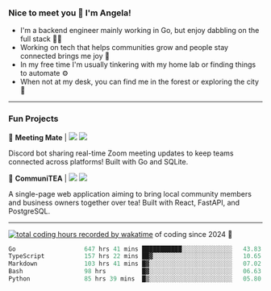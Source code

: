 ### Nice to meet you 👋 I'm Angela!

- I'm a backend engineer mainly working in Go, but enjoy dabbling on the full stack 👩‍💻
- Working on tech that helps communities grow and people stay connected brings me joy 🤝
- In my free time I'm usually tinkering with my home lab or finding things to automate ⚙️
- When not at my desk, you can find me in the forest or exploring the city 🧋

---

### Fun Projects

👾 **Meeting Mate** | [![](https://img.shields.io/badge/Code-violet.svg?style=flat-square)](https://github.com/angelajfisher/meeting-mate) [![](https://img.shields.io/badge/Site-violet.svg?style=flat-square)](https://angelajfisher.com/projects/meeting-mate)

Discord bot sharing real-time Zoom meeting updates to keep teams connected across platforms! Built with Go and SQLite.

🍵 **CommuniTEA** | [![](https://img.shields.io/badge/Code-green.svg?style=flat-square)](https://gitlab.com/angelajfisher/communiTEA) [![](https://img.shields.io/badge/Demo-green.svg?style=flat-square)](https://angelajfisher.gitlab.io/communiTEA/)

A single-page web application aiming to bring local community members and business owners together over tea!  Built with React, FastAPI, and PostgreSQL.

---

<a href="https://wakatime.com/@018c1e94-8745-411f-aea1-f33be044d952"><img src="https://wakatime.com/badge/user/018c1e94-8745-411f-aea1-f33be044d952.svg?style=flat-square" alt="total coding hours recorded by wakatime" /></a> of coding since 2024 🌊<br>
<!--START_SECTION:waka-->

```go
Go                   647 hrs 41 mins ███████████░░░░░░░░░░░░░░   43.83 %
TypeScript           157 hrs 22 mins ██▓░░░░░░░░░░░░░░░░░░░░░░   10.65 %
Markdown             103 hrs 41 mins █▓░░░░░░░░░░░░░░░░░░░░░░░   07.02 %
Bash                 98 hrs          █▓░░░░░░░░░░░░░░░░░░░░░░░   06.63 %
Python               85 hrs 39 mins  █▒░░░░░░░░░░░░░░░░░░░░░░░   05.80 %
```

<!--END_SECTION:waka--> 
